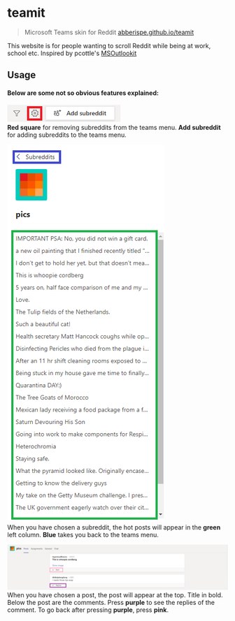 # teamit
> Microsoft Teams skin for Reddit [abberispe.github.io/teamit](abberispe.github.io/teamit)

This website is for people wanting to scroll Reddit while being at work, school etc. Inspired by pcottle's [MSOutlookit](https://github.com/pcottle/MSOutlookit)

## Usage
#### Below are some not so obvious features explained:


![Image](images/adding_removing.png)\
**Red square** for removing subreddits from the teams menu.
**Add subreddit** for adding subreddits to the teams menu.

![Image](images/left_rail.png)\
When you have chosen a subreddit, the hot posts will appear in the **green** left column.
**Blue** takes you back to the teams menu.

![Image](images/post.png)\
When you have chosen a post, the post will appear at the top. Title in bold.
Below the post are the comments. Press **purple** to see the replies of the comment. To go back after pressing **purple**, press **pink**.
